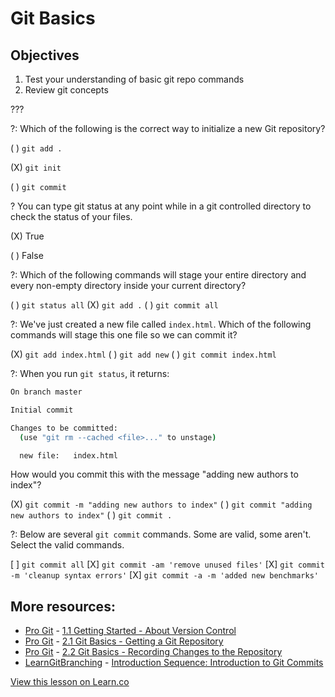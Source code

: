 # Git Basics

## Objectives

1. Test your understanding of basic git repo commands
2. Review git concepts

???

?: Which of the following is the correct way to initialize a new Git repository?

( ) `git add .`

(X) `git init`

( ) `git commit`

? You can type git status at any point while in a git controlled directory to check the status of your files.

(X) True

( ) False

?: Which of the following commands will stage your entire directory and every non-empty directory inside your current directory?

( ) `git status all`
(X) `git add .`
( ) `git commit all`

?: We've just created a new file called `index.html`. Which of the following commands will stage this one file so we can commit it?

(X) `git add index.html`
( ) `git add new`
( ) `git commit index.html`

?: When you run `git status`, it returns:

```bash
On branch master

Initial commit

Changes to be committed:
  (use "git rm --cached <file>..." to unstage)

  new file:   index.html
```

How would you commit this with the message "adding new authors to index"?

(X) `git commit -m "adding new authors to index"`
( ) `git commit "adding new authors to index"`
( ) `git commit .`

?: Below are several `git commit` commands. Some are valid, some aren't. Select the valid commands.

[ ] `git commit all`
[X] `git commit -am 'remove unused files'`
[X] `git commit -m 'cleanup syntax errors'`
[X] `git commit -a -m 'added new benchmarks'`

## More resources:

* [Pro Git](http://git-scm.com/book/) - [1.1 Getting Started - About Version Control](http://git-scm.com/book/en/Getting-Started-About-Version-Control)
* [Pro Git](http://git-scm.com/book/) - [2.1 Git Basics - Getting a Git Repository](http://git-scm.com/book/en/Git-Basics-Getting-a-Git-Repository)
* [Pro Git](http://git-scm.com/book/) - [2.2 Git Basics - Recording Changes to the Repository](http://git-scm.com/book/en/Git-Basics-Recording-Changes-to-the-Repository)
* [LearnGitBranching](http://pcottle.github.io/learnGitBranching/) - [Introduction Sequence: Introduction to Git Commits](http://pcottle.github.io/learnGitBranching/)

<a href='https://learn.co/lessons/demo-quiz' data-visibility='hidden'>View this lesson on Learn.co</a>
